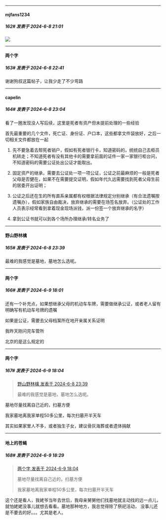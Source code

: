 ﻿
*****

####  mjfans1234  
##### 162#       发表于 2024-6-8 21:01

<img src="https://static.saraba1st.com/image/smiley/face2017/001.png" referrerpolicy="no-referrer">


*****

####  两个字  
##### 163#       发表于 2024-6-8 22:41

谢谢狗叔这篇帖子，让我少走了不少弯路


*****

####  capelin  
##### 164#       发表于 2024-6-8 23:04

看了一圈发现没人写后续，这里是死者有资产但未提前处理的一些经验

首先最重要的几个文件，死亡证、身份证、户口本，这些都拿文件袋放好，之后一切相关文件都放在一起

1. 先不要急着去帮死者销户，假如有死者银行卡，知道密码的，统统自己去柜员机转走；不知道死者有没有其他卡的需要拿前面的证件一家一家银行柜台问，不知道密码的需要公证处出公证才能取出。

2. 固定资产的继承，需要去公证处一项一项公证，公证之前最麻烦的一般是死者父母是否健在，如果不在需要提交证明，假如年代久远需要找到死者父母生前的居委开出证明；

3. 公证之后还在生的所有直系亲属都有权根据法律规定分别继承（有合法遗嘱按遗嘱办），假如家族自由裁决，放弃继承的需要在场签名放弃。（公证处的工作人员表示经常看到拿着现金现场派钱，派一份签一个放弃继承的名字）

4. 拿到公证书就可以到各个场所办理继承/转名业务了


*****

####  野山野林檎  
##### 165#       发表于 2024-6-8 23:39

最难的我感觉是墓地，墓地怎么选呢。


*****

####  两个字  
##### 166#       发表于 2024-6-9 18:01

还有一个补充点，如果想继承父母的机动车车牌，需要做继承公证，或者老人留有明确写有机动车号牌的遗嘱

如果是公证，需要去父母档案所在地开亲属关系证明

我昨天刚问完车管所

北京的是这么规定的

*****

####  两个字  
##### 167#       发表于 2024-6-9 18:04

<blockquote><a href="httphttps://bbs.saraba1st.com/2b/forum.php?mod=redirect&amp;goto=findpost&amp;pid=65160837&amp;ptid=2178740" target="_blank">野山野林檎 发表于 2024-6-8 23:39</a>

最难的我感觉是墓地，墓地怎么选呢。</blockquote>
墓地尽量找离自己近的，扫墓方便

我家墓地离我家单程50多公里，每次扫墓开半天车

其实如果家里人不多，或者独生子女，建议骨灰海葬或者遗体捐献


*****

####  地上的苍蝇  
##### 168#       发表于 2024-6-9 18:29

<blockquote><a href="httphttps://bbs.saraba1st.com/2b/forum.php?mod=redirect&amp;goto=findpost&amp;pid=65169359&amp;ptid=2178740" target="_blank">两个字 发表于 2024-6-9 18:04</a>

墓地尽量找离自己近的，扫墓方便

我家墓地离我家单程50多公里，每次扫墓开半天车</blockquote>
这个还是看人，我姥爷当年去世后，我母亲舅舅他们找墓地就主动找的远一点儿，就怕姥姥没事儿就想去看看。墓地那种地方，我总觉得除了祭祀活动， 没事儿还是不要去的好。。。尤其是老人。

